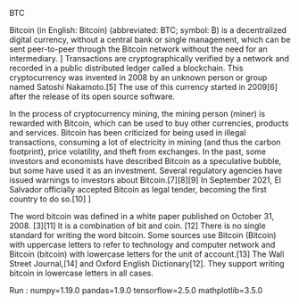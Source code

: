 BTC 

Bitcoin (in English: Bitcoin) (abbreviated: BTC; symbol: ₿) is a decentralized digital currency, without a central bank or single management, which can be sent peer-to-peer through the Bitcoin network without the need for an intermediary. ] Transactions are cryptographically verified by a network and recorded in a public distributed ledger called a blockchain. This cryptocurrency was invented in 2008 by an unknown person or group named Satoshi Nakamoto.[5] The use of this currency started in 2009[6] after the release of its open source software.

In the process of cryptocurrency mining, the mining person (miner) is rewarded with Bitcoin, which can be used to buy other currencies, products and services. Bitcoin has been criticized for being used in illegal transactions, consuming a lot of electricity in mining (and thus the carbon footprint), price volatility, and theft from exchanges. In the past, some investors and economists have described Bitcoin as a speculative bubble, but some have used it as an investment. Several regulatory agencies have issued warnings to investors about Bitcoin.[7][8][9] In September 2021, El Salvador officially accepted Bitcoin as legal tender, becoming the first country to do so.[10] ]

The word bitcoin was defined in a white paper published on October 31, 2008. [3][11] It is a combination of bit and coin. [12] There is no single standard for writing the word bitcoin. Some sources use Bitcoin (Bitcoin) with uppercase letters to refer to technology and computer network and Bitcoin (bitcoin) with lowercase letters for the unit of account.[13] The Wall Street Journal,[14] and Oxford English Dictionary[12]. They support writing bitcoin in lowercase letters in all cases.

Run :
numpy=1.19.0
pandas=1.9.0
tensorflow=2.5.0
mathplotlib=3.5.0

